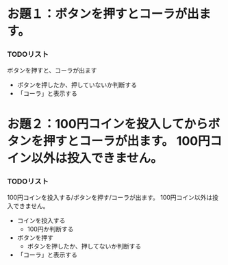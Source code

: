 # お題１：ボタンを押すとコーラが出ます。
### TODOリスト
ボタンを押すと、コーラが出ます
- ボタンを押したか、押していないか判断する
- 「コーラ」と表示する

# お題２：100円コインを投入してからボタンを押すとコーラが出ます。 100円コイン以外は投入できません。
### TODOリスト
100円コインを投入する/ボタンを押す/コーラが出ます。 100円コイン以外は投入できません。
- コインを投入する
    - 100円か判断する
- ボタンを押す
    - ボタンを押したか、押してないか判断する
- 「コーラ」と表示する




